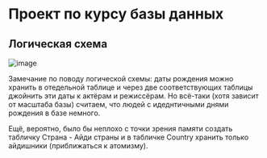 # Проект по курсу базы данных

## Логическая схема

![image](https://github.com/robibistspark/hse-courses-db-project/assets/71763293/25ecff17-aaa6-4223-a679-4fe9af7ddf70)

Замечание по поводу логической схемы: даты рождения можно хранить в отедельной таблице и через две соответствующих таблицы джойнить эти даты к актёрам и режиссёрам. Но всё-таки (хотя зависит от масштаба базы) считаем, что людей с идеднтичными днями рождения в базе немного.

Ещё, вероятно, было бы неплохо с точки зрения памяти создать табличку Страна - Айди страны и в табличке Country хранить только айдишники (приближаться к атомизму).
